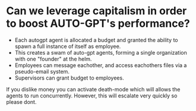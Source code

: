 # Can we leverage capitalism in order to boost AUTO-GPT's performance? 

- Each autogpt agent is allocated a budget and granted the ability to spawn a full instance of itself as employee.
- This creates a swam of auto-gpt agents, forming a single organization with one "founder" at the helm. 
- Employees can message eachother, and access eachothers files via a pseudo-email system.
- Supervisors can grant budget to employees. 

If you dislike money you can activate death-mode which will allows the agents to run concurrently. However, this will escalate
very quickly so please dont. 


